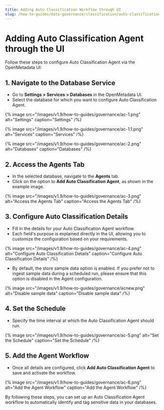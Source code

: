 ```yaml
---
title: Adding Auto Classification Workflow through UI
slug: /how-to-guides/data-governance/classification/auto-classification/workflow
---
```


# Adding Auto Classification Agent through the UI

Follow these steps to configure Auto Classification Agent via the OpenMetadata UI:

## 1. Navigate to the Database Service
- Go to **Settings > Services > Databases** in the OpenMetadata UI.
- Select the database for which you want to configure Auto Classification Agent.

{% image
src="/images/v1.9/how-to-guides/governance/ac-1.png"
alt="Settings"
caption="Settings"
/%}

{% image
src="/images/v1.9/how-to-guides/governance/ac-1.1.png"
alt="Services"
caption="Services"
/%}

{% image
src="/images/v1.9/how-to-guides/governance/ac-2.png"
alt="Databases"
caption="Databases"
/%}

## 2. Access the Agents Tab
- In the selected database, navigate to the **Agents** tab.
- Click on the option to **Add Auto Classification Agent**, as shown in the example image.

{% image
src="/images/v1.9/how-to-guides/governance/ac-3.png"
alt="Access the Agents Tab"
caption="Access the Agents Tab"
/%}

## 3. Configure Auto Classification Details
- Fill in the details for your Auto Classification Agent workflow.
- Each field's purpose is explained directly in the UI, allowing you to customize the configuration based on your requirements.

{% image
src="/images/v1.9/how-to-guides/governance/ac-4.png"
alt="Configure Auto Classification Details"
caption="Configure Auto Classification Details"
/%}

- By default, the store sample data option is enabled. If you prefer not to ingest sample data during a scheduled run, please ensure that this option is disabled in the Agent configuration.

{% image
src="/images/v1.9/how-to-guides/governance/acnew.png"
alt="Disable sample data"
caption="Disable sample data"
/%}

## 4. Set the Schedule
- Specify the time interval at which the Auto Classification Agent should run.

{% image
src="/images/v1.9/how-to-guides/governance/ac-5.png"
alt="Set the Schedule"
caption="Set the Schedule"
/%}

## 5. Add the Agent Workflow
- Once all details are configured, click **Add Auto Classification Agent** to save and activate the workflow.

{% image
src="/images/v1.9/how-to-guides/governance/ac-6.png"
alt="Add the Agent Workflow"
caption="Add the Agent Workflow"
/%}

By following these steps, you can set up an Auto Classification Agent workflow to automatically identify and tag sensitive data in your databases.
